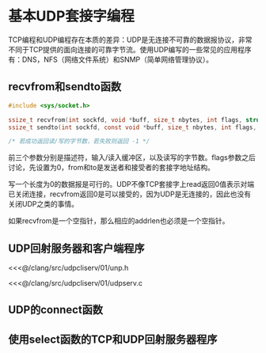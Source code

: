 # 基本UDP套接字编程
TCP编程和UDP编程存在本质的差异：UDP是无连接不可靠的数据报协议，非常不同于TCP提供的面向连接的可靠字节流。使用UDP编写的一些常见的应用程序有：DNS，NFS（网络文件系统）和SNMP（简单网络管理协议）。

## recvfrom和sendto函数
```c
#include <sys/socket.h>

ssize_t recvfrom(int sockfd, void *buff, size_t nbytes, int flags, struct sockaddr *from, socklen_t *addrlen); /* addrlen是值-结果参数 */
ssize_t sendto(int sockfd, const void *buff, size_t nbytes, int flags, struct sockaddr *to, socklen_t addrlen);

/* 若成功返回读/写的字节数，若失败则返回 -1 */
```

前三个参数分别是描述符，输入/读入缓冲区，以及读写的字节数。flags参数之后讨论，先设置为0，from和to是发送者和接受者的套接字地址结构。

写一个长度为0的数据报是可行的。UDP不像TCP套接字上read返回0值表示对端已关闭连接，recvfrom返回0是可以接受的，因为UDP是无连接的，因此也没有关闭UDP之类的事情。

如果recvfrom是一个空指针，那么相应的addrlen也必须是一个空指针。

## UDP回射服务器和客户端程序
<<<@/clang/src/udpcliserv/01/unp.h

<<<@/clang/src/udpcliserv/01/udpserv.c

## UDP的connect函数

## 使用select函数的TCP和UDP回射服务器程序